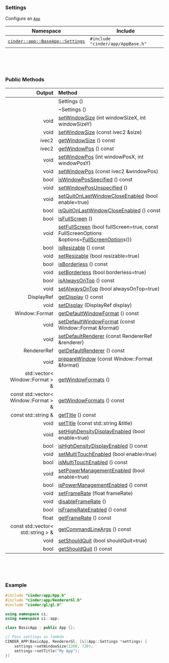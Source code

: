 ### Settings

Configure an [`App`]

| Namespace | Include
|-----------|-------------------------
| [`cinder::app::BaseApp::Settings`] | `#include "cinder/app/AppBase.h"`

[`cinder::app::BaseApp::Settings`]: https://libcinder.org/docs/branch/master/classcinder_1_1app_1_1_app_base_1_1_settings.html
[`App`]: AppBase.md

<br>
<br>
<br>

### Public Methods

| Output        | Method                                                      |
|--------------:|:------------------------------------------------------------|
|        | Settings ()
|        | ~Settings ()
| void   | [setWindowSize]() (int windowSizeX, int windowSizeY)
| void   | [setWindowSize]() (const ivec2 &size)
| ivec2  | [getWindowSize]() () const
| ivec2  | [getWindowPos]() () const
| void   | [setWindowPos]() (int windowPosX, int windowPosY)
| void   | [setWindowPos]() (const ivec2 &windowPos)
| bool   | [isWindowPosSpecified]() () const
| void   | [setWindowPosUnspecified]() ()
| void   | [setQuitOnLastWindowCloseEnabled]() (bool enable=true)
| bool   | [isQuitOnLastWindowCloseEnabled]() () const
| bool   | [isFullScreen]() ()
| void   | [setFullScreen]() (bool fullScreen=true, const FullScreenOptions &options=[FullScreenOption]()s())
| bool   | [isResizable]() () const
| void   | [setResizable]() (bool resizable=true)
| bool   | [isBorderless]() () const
| void   | [setBorderless]() (bool borderless=true)
| bool   | [isAlwaysOnTop]() () const
| void   | [setAlwaysOnTop]() (bool alwaysOnTop=true)
| DisplayRef   | [getDisplay]() () const
| void   | [setDisplay]() (DisplayRef display)
| Window::Format   | [getDefaultWindowFormat]() () const
| void   | [setDefaultWindowFormat]() (const Window::Format &format)
| void   | [setDefaultRenderer]() (const RendererRef &renderer)
| RendererRef   | [getDefaultRenderer]() () const
| void | [prepareWindow]() (const Window::Format &format)
| std::vector< Window::Format > & | [getWindowFormats]() ()
| const std::vector< Window::Format > & | [getWindowFormats]() () const
| const std::string &   | [getTitle]() () const
| void   | [setTitle]() (const std::string &title)
| void   | [setHighDensityDisplayEnabled]() (bool enable=true)
| bool   | [isHighDensityDisplayEnabled]() () const
| void   | [setMultiTouchEnabled]() (bool enable=true)
| bool   | [isMultiTouchEnabled]() () const
| void   | [setPowerManagementEnabled]() (bool enable=true)
| bool   | [isPowerManagementEnabled]() () const
| void   | [setFrameRate]() (float frameRate)
| void   | [disableFrameRate]() ()
| bool   | [isFrameRateEnabled]() () const
| float   | [getFrameRate]() () const
| const std::vector< std::string > &   | [getCommandLineArgs]() () const
| void   | [setShouldQuit]() (bool shouldQuit=true)
| bool   | [getShouldQuit]() () const

<br>
<br>
<br>

### Example

```cpp
#include "cinder/app/App.h"
#include "cinder/app/RendererGl.h"
#include "cinder/gl/gl.h"

using namespace ci;
using namespace ci::app;

class BasicApp : public App {};

// Pass settings as lambda
CINDER_APP(BasicApp, RendererGl, [&](App::Settings *settings) {
    settings->setWindowSize(1280, 720);
    settings->setTitle("My App");
})
```
